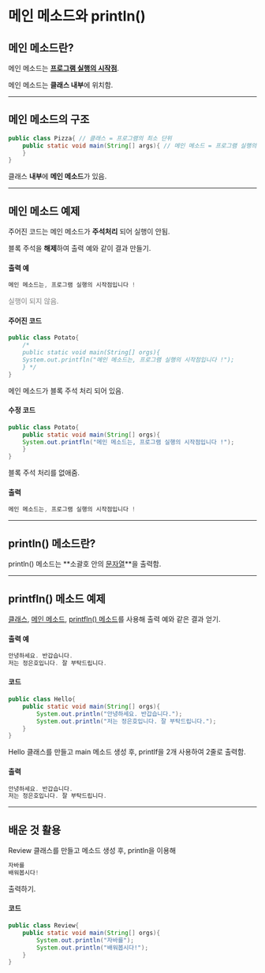 # 메인 메소드와 println()

## 메인 메소드란?

메인 메소드는 **<u>프로그램 실행의 시작점</u>**.

메인 메소드는 **클래스 내부**에 위치함.

---

## 메인 메소드의 구조

``` java
public class Pizza{ // 클래스 = 프로그램의 최소 단위
    public static void main(String[] args){ // 메인 메소드 = 프로그램 실행의 시작점    
    }
}
```

클래스 **내부**에 **메인 메소드**가 있음.

---

## 메인 메소드 예제

주어진 코드는 메인 메소드가 **주석처리** 되어 실행이 안됨.

블록 주석을 **해제**하여 출력 예와 같이 결과 만들기.

#### 출력 예

``` java
메인 메소드는, 프로그램 실행의 시작점입니다 !
```

<span style ="color:gray">실행이 되지 않음.</span>

#### 주어진 코드

```java
public class Potato{
    /*
    public static void main(String[] orgs){
    System.out.printfln("메인 메소드는, 프로그램 실행의 시작점입니다 !");
    } */
}
```

메인 메소드가 블록 주석 처리 되어 있음.

#### 수정 코드

```java
public class Potato{
    public static void main(String[] orgs){
    System.out.printfln("메인 메소드는, 프로그램 실행의 시작점입니다 !");
    }
}
```

블록 주석 처리를 없애줌.

#### 출력

```java
메인 메소드는, 프로그램 실행의 시작점입니다 !
```

---

## println() 메소드란?

println() 메소드는 **소괄호 안의 <u>문자열</u>**을 출력함.

---

## printfln() 메소드 예제

<u>클래스</u>, <u>메인 메소드</u>, <u>printfln() 메소드</u>를 사용해 출력 예와 같은 결과 얻기.

#### 출력 예

``` java
안녕하세요. 반갑습니다.
저는 정은호입니다. 잘 부탁드립니다.
```

#### 코드

``` java
public class Hello{
    public static void main(String[] orgs){
        System.out.println("안녕하세요. 반갑습니다.");
        System.out.println("저는 정은호입니다. 잘 부탁드립니다.");
    }
}
```

Hello 클래스를 만들고 main 메소드 생성 후, printlf을 2개 사용하여 2줄로 출력함.

#### 출력

``` java
안녕하세요. 반갑습니다.
저는 정은호입니다. 잘 부탁드립니다.
```

---

## 배운 것 활용

Review 클래스를 만들고 메소드 생성 후, println을 이용해 

``` java
자바를
배워봅시다!
```

출력하기.

#### 코드

``` java
public class Review{
    public static void main(String[] orgs){
        System.out.println("자바를");
        System.out.println("배워봅시다!");
    }
}
```







